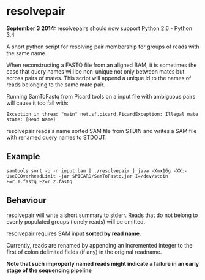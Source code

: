resolvepair
===========

**September 3 2014:** resolvepairs should now support Python 2.6 - Python 3.4

A short python script for resolving pair membership for groups of reads with the same name.

When reconstructing a FASTQ file from an aligned BAM, it is sometimes the case that query names will be non-unique not only between mates but across pairs of mates.  This script will append a unique id to the names of reads belonging to the same mate pair.

Running SamToFastq from Picard tools on a input file with ambiguous pairs will cause it too fail with:

    Exception in thread "main" net.sf.picard.PicardException: Illegal mate state: [Read Name]
    
resolvepair reads a name sorted SAM file from STDIN and writes a SAM file with renamed query names to STDOUT.

Example
-------

    samtools sort -o -n input.bam | ./resolvepair | java -Xmx16g -XX:-UseGCOverheadLimit -jar $PICARD/SamToFastq.jar I=/dev/stdin F=r_1.fastq F2=r_2.fastq

Behaviour
---------

resolvepair will write a short summary to stderr.  Reads that do not belong to evenly populated groups (lonely reads) will be omitted.

resolvepair requires SAM input **sorted by read name**.

Currently, reads are renamed by appending an incremented integer to the first of colon delimited fields (if any) in the original readname.

**Note that such improperly named reads might indicate a failure in an early stage of the sequencing pipeline**
